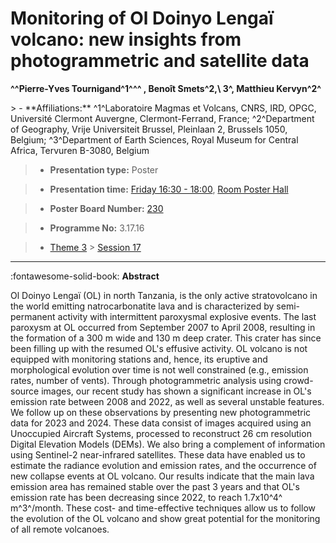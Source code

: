# Monitoring of Ol Doinyo Lengaï volcano: new insights from photogrammetric and satellite data

**^^Pierre-Yves Tournigand^1^^^ , Benoît Smets^2,\ 3^, Matthieu Kervyn^2^**

<!-- more -->> - **Affiliations:** ^1^Laboratoire Magmas et Volcans, CNRS, IRD, OPGC, Université Clermont Auvergne, Clermont-Ferrand, France; ^2^Department of Geography, Vrije Universiteit Brussel, Pleinlaan 2, Brussels 1050, Belgium; ^3^Department of Earth Sciences, Royal Museum for Central Africa, Tervuren B-3080, Belgium 

> - **Presentation type:** Poster

> - **Presentation time:** [Friday 16:30 - 18:00](../sessions_comparison.md#__tabbed_4_6), [Room Poster Hall](../maps_venue.md#__tabbed_1_1)

> - **Poster Board Number:** [230](../map_poster_boards.md#friday)

> - **Programme No:** 3.17.16

> - [Theme 3](../theme3.md) > [Session 17](../sessions/session-3-17.md)

--- 

:fontawesome-solid-book: **Abstract**

Ol Doinyo Lengaï (OL) in north Tanzania, is the only active stratovolcano in the world emitting natrocarbonatite lava and is characterized by semi-permanent activity with intermittent paroxysmal explosive events. The last paroxysm at OL occurred from September 2007 to April 2008, resulting in the formation of a 300 m wide and 130 m deep crater. This crater has since been filling up with the resumed OL's effusive activity. OL volcano is not equipped with monitoring stations and, hence, its eruptive and morphological evolution over time is not well constrained (e.g., emission rates, number of vents). Through photogrammetric analysis using crowd-source images, our recent study has shown a significant increase in OL's emission rate between 2008 and 2022, as well as several unstable features.
We follow up on these observations by presenting new photogrammetric data for 2023 and 2024. These data consist of images acquired using an Unoccupied Aircraft Systems, processed to reconstruct 26 cm resolution Digital Elevation Models (DEMs). We also bring a complement of information using Sentinel-2 near-infrared satellites. These data have enabled us to estimate the radiance evolution and emission rates, and the occurrence of new collapse events at OL volcano. Our results indicate that the main lava emission area has remained stable over the past 3 years and that OL's emission rate has been decreasing since 2022, to reach 1.7x10^4^ m^3^/month. These cost- and time-effective techniques allow us to follow the evolution of the OL volcano and show great potential for the monitoring of all remote volcanoes.

